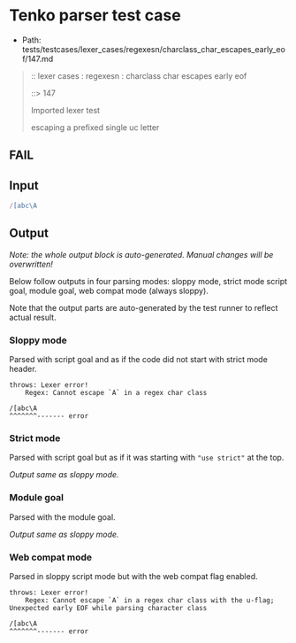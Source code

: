 # Tenko parser test case

- Path: tests/testcases/lexer_cases/regexesn/charclass_char_escapes_early_eof/147.md

> :: lexer cases : regexesn : charclass char escapes early eof
>
> ::> 147
>
> Imported lexer test
>
> escaping a prefixed single uc letter

## FAIL

## Input

`````js
/[abc\A
`````

## Output

_Note: the whole output block is auto-generated. Manual changes will be overwritten!_

Below follow outputs in four parsing modes: sloppy mode, strict mode script goal, module goal, web compat mode (always sloppy).

Note that the output parts are auto-generated by the test runner to reflect actual result.

### Sloppy mode

Parsed with script goal and as if the code did not start with strict mode header.

`````
throws: Lexer error!
    Regex: Cannot escape `A` in a regex char class

/[abc\A
^^^^^^^------- error
`````

### Strict mode

Parsed with script goal but as if it was starting with `"use strict"` at the top.

_Output same as sloppy mode._

### Module goal

Parsed with the module goal.

_Output same as sloppy mode._

### Web compat mode

Parsed in sloppy script mode but with the web compat flag enabled.

`````
throws: Lexer error!
    Regex: Cannot escape `A` in a regex char class with the u-flag; Unexpected early EOF while parsing character class

/[abc\A
^^^^^^^------- error
`````

